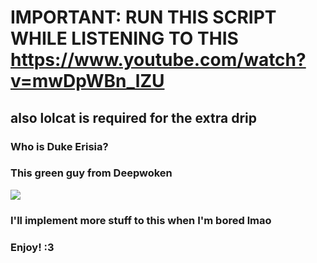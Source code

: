 # IMPORTANT: RUN THIS SCRIPT WHILE LISTENING TO THIS https://www.youtube.com/watch?v=mwDpWBn_lZU
## also lolcat is required for the extra drip
### Who is Duke Erisia?
### This green guy from Deepwoken


<img src="https://github.com/FoxTheRigger/deepwoken-duke-erisia-fight/assets/103516887/e5b830b3-06a1-4ae3-8250-162bad2ccba6)" />

### I'll implement more stuff to this when I'm bored lmao
### Enjoy! :3 

